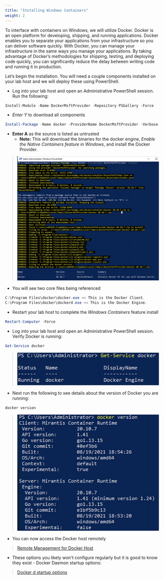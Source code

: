 ```yaml
---
title: "Installing Windows Containers"
weight: 2
---
```


To interface with containers on Windows, we will utilize Docker.  Docker is an open platform for developing, shipping, and running applications. Docker enables you to separate your applications from your infrastructure so you can deliver software quickly. With Docker, you can manage your infrastructure in the same ways you manage your applications. By taking advantage of Docker’s methodologies for shipping, testing, and deploying code quickly, you can significantly reduce the delay between writing code and running it in production.

Let’s begin the installation.  You will need a couple components installed on your lab host and we will deploy these using PowerShell.  

*  Log into your lab host and open an Administrative PowerShell session.  Run the following:

```powershell
Install-Module -Name DockerMsftProvider -Repository PSGallery -Force
```

* *Enter Y* to download all components

```powershell
Install-Package -Name docker -ProviderName DockerMsftProvider -Verbose
```

* **Enter A** as the source is listed as untrusted
    * **Note:** This will download the binaries for the docker engine, *Enable the Native Containers feature in Windows*, and install the Docker Provider.  
>   ![](/static/images/install-docker.png)
* You will see two core files being referenced

```powershell
C:\Program Files\docker\docker.exe << This is the Docker Client. 
C:\Program Files\docker\dockerd.exe << This is the Docker Engine. 
```

* Restart your lab host to complete the *Windows Containers* feature install

```powershell
Restart-Computer -Force
```

* Log into your lab host and open an Administrative PowerShell session. Verify Docker is running:
  
```powershell
Get-Service docker
```

> ![](/static/images/docker-service.png)

* Next run the following to see details about the version of Docker you are running:

```powershell
docker version
```

> ![](/static/images/docker-version.png)

* You can now access the Docker host remotely

> [Remote Management for Docker Host](https://docs.microsoft.com/en-us/virtualization/windowscontainers/management/manage_remotehost)

* These options you likely won't configure regularly but it is good to know they exist - Docker Daemon startup options:

> [Docker d startup options](https://docs.docker.com/engine/reference/commandline/dockerd/)

